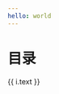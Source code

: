 ```yaml
---
hello: world
---
```


# 目录

<script setup>
// import { ref } from 'vue'
import { useData } from 'vitepress'
const { theme, site } = useData()
const base = removeTrailingSlash(site.value.base)
// const count = ref(0)
function removeTrailingSlash(str) {
    if (str.endsWith('/')) {
        return str.slice(0, -1);
    }
    return str;
}

</script>
<!-- <pre> {{theme.nav}} </pre> -->

<div v-for="item in theme.nav">
  <div v-if="item.text === 'components'">
    <p v-for="i in item.items"> <a :href="`${base}${i.link}`">{{ i.text }}</a> </p>
  </div>
</div>

<style module>
a {
  cursor: pointer;
}
</style>
